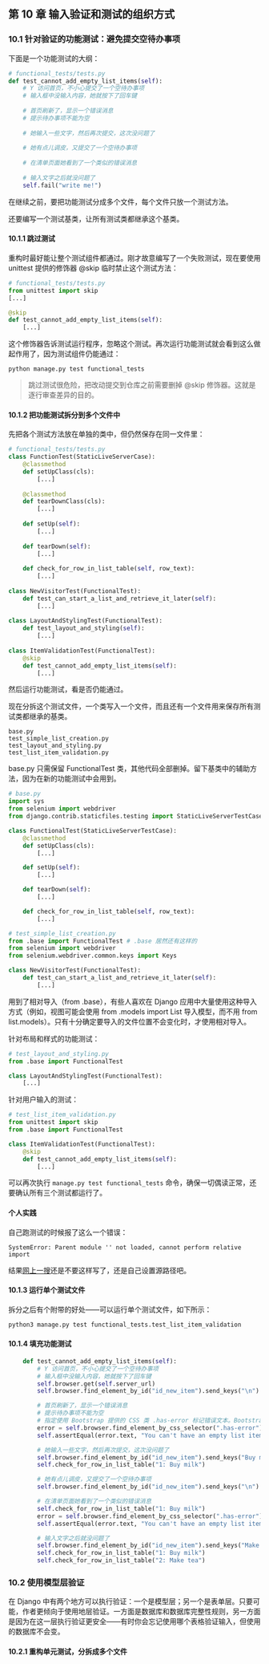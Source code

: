 ## 第 10 章 输入验证和测试的组织方式

### 10.1 针对验证的功能测试：避免提交空待办事项

下面是一个功能测试的大纲：

```python
# functional_tests/tests.py
def test_cannot_add_empty_list_items(self):
    # Y 访问首页，不小心提交了一个空待办事项
    # 输入框中没输入内容，她就按下了回车键
    
    # 首页刷新了，显示一个错误消息
    # 提示待办事项不能为空
    
    # 她输入一些文字，然后再次提交，这次没问题了
    
    # 她有点儿调皮，又提交了一个空待办事项
    
    # 在清单页面她看到了一个类似的错误消息
    
    # 输入文字之后就没问题了
    self.fail("write me!")
```

在继续之前，要把功能测试分成多个文件，每个文件只放一个测试方法。

还要编写一个测试基类，让所有测试类都继承这个基类。

#### 10.1.1 跳过测试

重构时最好能让整个测试组件都通过。刚才故意编写了一个失败测试，现在要使用 unittest 提供的修饰器 @skip 临时禁止这个测试方法：

```python
# functional_tests/tests.py
from unittest import skip
[...]

@skip
def test_cannot_add_empty_list_items(self):
    [...]
```

这个修饰器告诉测试运行程序，忽略这个测试。再次运行功能测试就会看到这么做起作用了，因为测试组件仍能通过：

```shell
python manage.py test functional_tests
```

> 跳过测试很危险，把改动提交到仓库之前需要删掉 @skip 修饰器。这就是逐行审查差异的目的。

#### 10.1.2 把功能测试拆分到多个文件中

先把各个测试方法放在单独的类中，但仍然保存在同一文件里：

```python
# functional_tests/tests.py
class FunctionTest(StaticLiveServerCase):
    @classmethod
    def setUpClass(cls):
        [...]
    
    @classmethod
    def tearDownClass(cls):
        [...]
        
    def setUp(self):
        [...]
        
    def tearDown(self):
        [...]
        
    def check_for_row_in_list_table(self, row_text):
        [...]
        
class NewVisitorTest(FunctionalTest):
    def test_can_start_a_list_and_retrieve_it_later(self):
        [...]
        
class LayoutAndStylingTest(FunctionalTest):
    def test_layout_and_styling(self):
        [...]
        
class ItemValidationTest(FunctionalTest):
    @skip
    def test_cannot_add_empty_list_items(self):
        [...]
```

然后运行功能测试，看是否仍能通过。

现在分拆这个测试文件，一个类写入一个文件，而且还有一个文件用来保存所有测试类都继承的基类。

```shell
base.py
test_simple_list_creation.py
test_layout_and_styling.py
test_list_item_validation.py
```

base.py 只需保留 FunctionalTest 类，其他代码全部删掉。留下基类中的辅助方法，因为在新的功能测试中会用到。

```python
# base.py
import sys
from selenium import webdriver
from django.contrib.staticfiles.testing import StaticLiveServerTestCase

class FunctionalTest(StaticLiveServerTestCase):
    @classmethod
    def setUpClass(cls):
		[...]

    def setUp(self):
		[...]

    def tearDown(self):
		[...]

    def check_for_row_in_list_table(self, row_text):
		[...]
```

```python
# test_simple_list_creation.py
from .base import FunctionalTest # .base 居然还有这样的
from selenium import webdriver
from selenium.webdriver.common.keys import Keys

class NewVisitorTest(FunctionalTest):
    def test_can_start_a_list_and_retrieve_it_later(self):
        [...]
```

用到了相对导入（from .base），有些人喜欢在 Django 应用中大量使用这种导入方式（例如，视图可能会使用 from .models import List 导入模型，而不用 from list.models）。只有十分确定要导入的文件位置不会变化时，才使用相对导入。

针对布局和样式的功能测试：

```python
# test_layout_and_styling.py
from .base import FunctionalTest

class LayoutAndStylingTest(FunctionalTest):
    [...]
```

针对用户输入的测试：

```python
# test_list_item_validation.py
from unittest import skip
from .base import FunctionalTest

class ItemValidationTest(FunctionalTest):
    @skip
    def test_cannot_add_empty_list_items(self):
        [...]
```

可以再次执行 `manage.py test functional_tests` 命令，确保一切偶读正常，还要确认所有三个测试都运行了。

#### 个人实践

自己跑测试的时候报了这么一个错误：

`SystemError: Parent module '' not loaded, cannot perform relative import`

结果[网上一搜](https://www.google.com/url?sa=t&rct=j&q=&esrc=s&source=web&cd=1&cad=rja&uact=8&ved=0ahUKEwj4yIj-zLnOAhUCkZQKHbkQCu8QFgghMAA&url=http%3A%2F%2Fstackoverflow.com%2Fquestions%2F16981921%2Frelative-imports-in-python-3&usg=AFQjCNEK5T_myZBBgUFgcdL9sYrdvQ4KGQ)还是不要这样写了，还是自己设置源路径吧。

#### 10.1.3 运行单个测试文件

拆分之后有个附带的好处——可以运行单个测试文件，如下所示：

```python
python3 manage.py test functional_tests.test_list_item_validation
```

#### 10.1.4 填充功能测试

```python
    def test_cannot_add_empty_list_items(self):
        # Y 访问首页，不小心提交了一个空待办事项
        # 输入框中没输入内容，她就按下了回车键
        self.browser.get(self.server_url)
        self.browser.find_element_by_id("id_new_item").send_keys("\n")

        # 首页刷新了，显示一个错误消息
        # 提示待办事项不能为空
        # 指定使用 Bootstrap 提供的 CSS 类 .has-error 标记错误文本。Bootstrap 为这种消息提供了很多有用的样式。
        error = self.browser.find_element_by_css_selector(".has-error")
        self.assertEqual(error.text, "You can't have an empty list item")

        # 她输入一些文字，然后再次提交，这次没问题了
        self.browser.find_element_by_id("id_new_item").send_keys("Buy milk\n")
        self.check_for_row_in_list_table("1: Buy milk")

        # 她有点儿调皮，又提交了一个空待办事项
        self.browser.find_element_by_id("id_new_item").send_keys("\n")

        # 在清单页面她看到了一个类似的错误消息
        self.check_for_row_in_list_table("1: Buy milk")
        error = self.browser.find_element_by_css_selector(".has-error")
        self.assertEqual(error.text, "You can't have an empty list item")

        # 输入文字之后就没问题了
        self.browser.find_element_by_id("id_new_item").send_keys("Make tea\n")
        self.check_for_row_in_list_table("1: Buy milk")
        self.check_for_row_in_list_table("2: Make tea")
```

### 10.2 使用模型层验证

在 Django 中有两个地方可以执行验证：一个是模型层；另一个是表单层。只要可能，作者更倾向于使用地层验证。一方面是数据库和数据库完整性规则，另一方面是因为在这一层执行验证更安全——有时你会忘记使用哪个表格验证输入，但使用的数据库不会变。

#### 10.2.1 重构单元测试，分拆成多个文件


